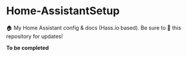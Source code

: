 # Home-AssistantSetup
🏠 My Home Assistant config &amp; docs (Hass.io based). Be sure to 🌟 this repository for updates!


**To be completed**